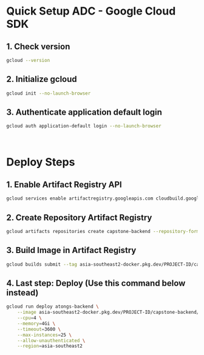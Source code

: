 # Quick Setup ADC - Google Cloud SDK

## 1. Check version
```bash
gcloud --version
```

## 2. Initialize gcloud
```bash
gcloud init --no-launch-browser
```

## 3. Authenticate application default login
```bash
gcloud auth application-default login --no-launch-browser
```

<br>

# Deploy Steps

## 1. Enable Artifact Registry API
```bash
gcloud services enable artifactregistry.googleapis.com cloudbuild.googleapis.com run.googleapis.com
```

## 2. Create Repository Artifact Registry
```bash
gcloud artifacts repositories create capstone-backend --repository-format=docker --location=asia-southeast2 --async
```

## 3. Build Image in Artifact Registry
```bash
gcloud builds submit --tag asia-southeast2-docker.pkg.dev/PROJECT-ID/capstone-backend/atongs-backend:1.0.0
```

<!-- (Unused) gcloud run deploy atongs-backend --source . --port 9000 --allow-unauthenticated -->

## 4. Last step: Deploy (Use this command below instead)
```bash
gcloud run deploy atongs-backend \
    --image asia-southeast2-docker.pkg.dev/PROJECT-ID/capstone-backend/atongs-backend:1.0.0 \
    --cpu=4 \
    --memory=4Gi \
    --timeout=3600 \
    --max-instances=25 \
    --allow-unauthenticated \
    --region=asia-southeast2
```